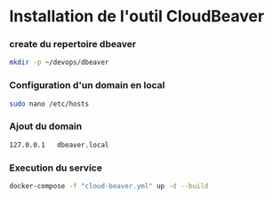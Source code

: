 # Installation de l'outil CloudBeaver

### create du repertoire dbeaver

```bash
mkdir -p ~/devops/dbeaver
```

### Configuration d'un domain en local

```bash
sudo nano /etc/hosts
```

### Ajout du domain

```bash
127.0.0.1   dbeaver.local
```

### Execution du service

```bash
docker-compose -f "cloud-beaver.yml" up -d --build
```
